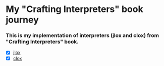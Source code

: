 # My "Crafting Interpreters" book journey

### This is my implementation of interpreters (jlox and clox) from "Crafting Interpreters" book.

* [X] [jlox](./jlox)
* [X] [clox](./clox)